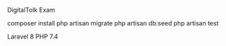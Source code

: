 DigitalTolk Exam

composer install
php artisan migrate
php artisan db:seed
php artisan test

Laravel 8
PHP 7.4